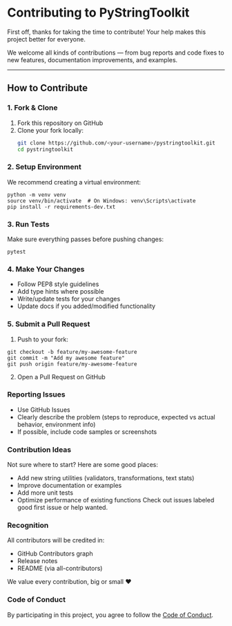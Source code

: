 # Contributing to PyStringToolkit

First off, thanks for taking the time to contribute! Your help makes this project better for everyone.  

We welcome all kinds of contributions — from bug reports and code fixes to new features, documentation improvements, and examples.

---

## How to Contribute

### 1. Fork & Clone
1. Fork this repository on GitHub  
2. Clone your fork locally:  
   ```bash
   git clone https://github.com/<your-username>/pystringtoolkit.git
   cd pystringtoolkit
    ```
### 2. Setup Environment

We recommend creating a virtual environment:
```
python -m venv venv
source venv/bin/activate  # On Windows: venv\Scripts\activate
pip install -r requirements-dev.txt
```

### 3. Run Tests

Make sure everything passes before pushing changes:
```
pytest
```

### 4. Make Your Changes

* Follow PEP8 style guidelines
* Add type hints where possible
* Write/update tests for your changes
* Update docs if you added/modified functionality

### 5. Submit a Pull Request
1. Push to your fork:
```commandline
git checkout -b feature/my-awesome-feature
git commit -m "Add my awesome feature"
git push origin feature/my-awesome-feature
```
2. Open a Pull Request on GitHub

### Reporting Issues

* Use GitHub Issues
* Clearly describe the problem (steps to reproduce, expected vs actual behavior, environment info)
* If possible, include code samples or screenshots
### Contribution Ideas
Not sure where to start? Here are some good places:

* Add new string utilities (validators, transformations, text stats)
* Improve documentation or examples
* Add more unit tests
* Optimize performance of existing functions
Check out issues labeled good first issue or help wanted.

### Recognition

All contributors will be credited in:

* GitHub Contributors graph
* Release notes
* README (via all-contributors)

We value every contribution, big or small ❤️

### Code of Conduct
By participating in this project, you agree to follow the [Code of Conduct](CODE_OF_CONDUCT.md).

